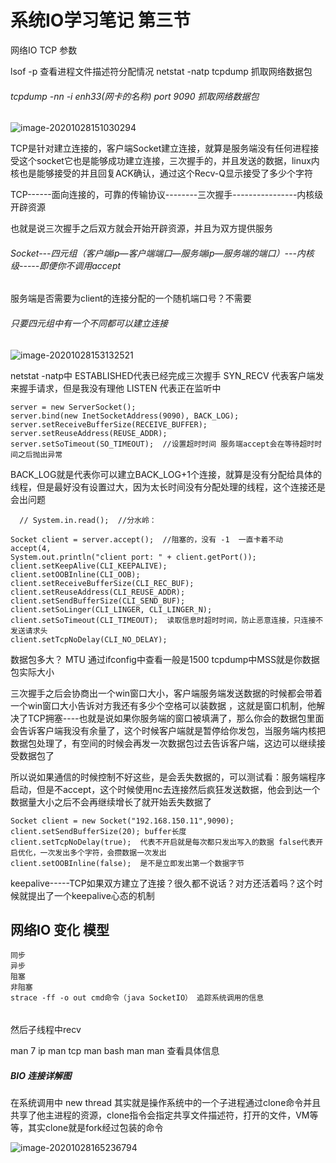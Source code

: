 # 系统IO学习笔记 第三节

网络IO TCP 参数

lsof -p 查看进程文件描述符分配情况   netstat -natp    tcpdump 抓取网络数据包

###### tcpdump -nn -i enh33(网卡的名称) port 9090 抓取网络数据包

![image-20201028151030294](D:\马士兵架构\myProject\系统IO\images\image-20201028151030294.png)

TCP是针对建立连接的，客户端Socket建立连接，就算是服务端没有任何进程接受这个socket它也是能够成功建立连接，三次握手的，并且发送的数据，linux内核也是能够接受的并且回复ACK确认，通过这个Recv-Q显示接受了多少个字符

TCP------面向连接的，可靠的传输协议--------三次握手----------------内核级开辟资源

也就是说三次握手之后双方就会开始开辟资源，并且为双方提供服务

###### Socket---四元组（客户端ip—客户端端口—服务端ip—服务端的端口）---内核级-----即便你不调用accept

服务端是否需要为client的连接分配的一个随机端口号？不需要

###### 只要四元组中有一个不同都可以建立连接

![image-20201028153132521](D:\马士兵架构\myProject\系统IO\images\image-20201028153132521.png)

netstat -natp中   ESTABLISHED代表已经完成三次握手  SYN_RECV 代表客户端发来握手请求，但是我没有理他  LISTEN 代表正在监听中

```
server = new ServerSocket();
server.bind(new InetSocketAddress(9090), BACK_LOG);
server.setReceiveBufferSize(RECEIVE_BUFFER);
server.setReuseAddress(REUSE_ADDR);
server.setSoTimeout(SO_TIMEOUT);  //设置超时时间 服务端accept会在等待超时时间之后抛出异常
```

BACK_LOG就是代表你可以建立BACK_LOG+1个连接，就算是没有分配给具体的线程，但是最好没有设置过大，因为太长时间没有分配处理的线程，这个连接还是会出问题

```
  // System.in.read();  //分水岭：

Socket client = server.accept();  //阻塞的，没有 -1  一直卡着不动  accept(4,
System.out.println("client port: " + client.getPort());
client.setKeepAlive(CLI_KEEPALIVE);
client.setOOBInline(CLI_OOB);
client.setReceiveBufferSize(CLI_REC_BUF);
client.setReuseAddress(CLI_REUSE_ADDR);
client.setSendBufferSize(CLI_SEND_BUF);
client.setSoLinger(CLI_LINGER, CLI_LINGER_N);
client.setSoTimeout(CLI_TIMEOUT);  读取信息时超时时间，防止恶意连接，只连接不发送请求头
client.setTcpNoDelay(CLI_NO_DELAY);
```

数据包多大？ MTU 通过ifconfig中查看一般是1500  tcpdump中MSS就是你数据包实际大小

三次握手之后会协商出一个win窗口大小，客户端服务端发送数据的时候都会带着一个win窗口大小告诉对方我还有多少个空格可以装数据  ，这就是窗口机制，他解决了TCP拥塞----也就是说如果你服务端的窗口被填满了，那么你会的数据包里面会告诉客户端我没有余量了，这个时候客户端就是暂停给你发包，当服务端内核把数据包处理了，有空间的时候会再发一次数据包过去告诉客户端，这边可以继续接受数据包了

所以说如果通信的时候控制不好这些，是会丢失数据的，可以测试看：服务端程序启动，但是不accept，这个时候使用nc去连接然后疯狂发送数据，他会到达一个数据量大小之后不会再继续增长了就开始丢失数据了

```
Socket client = new Socket("192.168.150.11",9090);
client.setSendBufferSize(20); buffer长度
client.setTcpNoDelay(true);  代表不开启就是每次都只发出写入的数据 false代表开启优化，一次发出多个字符，会攒数据一次发出
client.setOOBInline(false);  是不是立即发出第一个数据字节
```

keepalive-----TCP如果双方建立了连接？很久都不说话？对方还活着吗？这个时候就提出了一个keepalive心态的机制

## 网络IO 变化 模型

```
同步
异步
阻塞
非阻塞
strace -ff -o out cmd命令（java SocketIO） 追踪系统调用的信息
```

###### 

然后子线程中recv

man 7 ip   man tcp  man bash   man man 查看具体信息

##### BIO 连接详解图

在系统调用中 new thread 其实就是操作系统中的一个子进程通过clone命令并且共享了他主进程的资源，clone指令会指定共享文件描述符，打开的文件，VM等等，其实clone就是fork经过包装的命令

![image-20201028165236794](D:\马士兵架构\myProject\系统IO\images\image-20201028165236794.png)





























